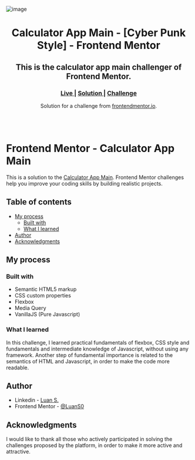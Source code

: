 ![image](https://user-images.githubusercontent.com/119542587/226341300-ff155270-c961-4500-8fa7-5f2c6c7d875a.png)

<h1 align="center">Calculator App Main - [Cyber Punk Style] - Frontend Mentor</h1>
<h2 align="center">This is the calculator app main challenger of Frontend Mentor.</h2>

<div align="center">
  <h3>
    <a href="https://main--joyful-stroopwafel-7b0faa.netlify.app/" color="white">
      Live
    </a>
    <span> | </span>
    <a href="https://www.frontendmentor.io/solutions/calculator-app-main-cyber-punk-style-InOu2oauEJ">
      Solution
    </a>
   <span> | </span>
    <a href="https://www.frontendmentor.io/challenges/calculator-app-9lteq5N29">
      Challenge
    </a>
  </h3>
</div>

<div align="center">
   Solution for a challenge from  <a href="https://www.frontendmentor.io/" target="_blank">frontendmentor.io</a>.
</div>
<br>
<br>
<br>

# Frontend Mentor - Calculator App Main

This is a solution to the [Calculator App Main](https://www.frontendmentor.io/challenges/calculator-app-9lteq5N29). Frontend Mentor challenges help you improve your coding skills by building realistic projects. 

## Table of contents

- [My process](#my-process)
  - [Built with](#built-with)
  - [What I learned](#what-i-learned)
- [Author](#author)
- [Acknowledgments](#acknowledgments)


## My process

### Built with

- Semantic HTML5 markup
- CSS custom properties
- Flexbox
- Media Query
- VanillaJS (Pure Javascript)

### What I learned

In this challenge, I learned practical fundamentals of flexbox, CSS style and fundamentals and intermediate knowledge of Javascript, without using any framework. Another step of fundamental importance is related to the semantics of HTML and Javascript, in order to make the code more readable.

## Author

- Linkedin - [Luan S.](https://www.linkedin.com/in/luan-souza-53b863179/)
- Frontend Mentor - [@LuanS0](https://www.frontendmentor.io/profile/LuanS0)


## Acknowledgments
I would like to thank all those who actively participated in solving the challenges proposed by the platform, in order to make it more active and attractive.
